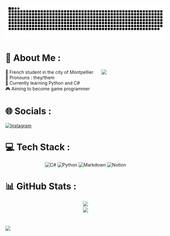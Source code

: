 <div align="center" markdown=1>

![snake gif](https://github.com/KenshoWh0o/KenshoWh0o/blob/output/snake.svg) 

</div>

# 💫 About Me :
<img align="right" width="40%" src="https://spotify-recently-played-readme.vercel.app/api?user=31ahnf2bg5gwfw7mejoq5gsmpw24&count=1" />

🏫 French student in the city of Montpellier<br>
🧍 Pronouns : they/them<br>
🍃 Currently learning Python and C#<br>
🎮 Aiming to become game programmer

# 🌐 Socials :
[![Instagram](https://img.shields.io/badge/Instagram-%23E4405F.svg?logo=Instagram&logoColor=white)](https://instagram.com/directedbyari_) 

# 💻 Tech Stack :

<div align="center" markdown=1>
  
![C#](https://img.shields.io/badge/c%23-%23239120.svg?style=for-the-badge&logo=csharp&logoColor=white) ![Python](https://img.shields.io/badge/python-3670A0?style=for-the-badge&logo=python&logoColor=ffdd54) ![Markdown](https://img.shields.io/badge/markdown-%23000000.svg?style=for-the-badge&logo=markdown&logoColor=white) ![Notion](https://img.shields.io/badge/Notion-%23000000.svg?style=for-the-badge&logo=notion&logoColor=white)

</div>

# 📊 GitHub Stats :

<div align="center">
  
![](https://github-readme-streak-stats.herokuapp.com/?user=KenshoWh0o&theme=dark&hide_border=false)<br/>
![](https://github-readme-stats.vercel.app/api/top-langs/?username=KenshoWh0o&theme=dark&hide_border=false&include_all_commits=true&count_private=true&layout=compact)

</div>

#

[![](https://visitcount.itsvg.in/api?id=KenshoWh0o&icon=0&color=12)](https://visitcount.itsvg.in)
